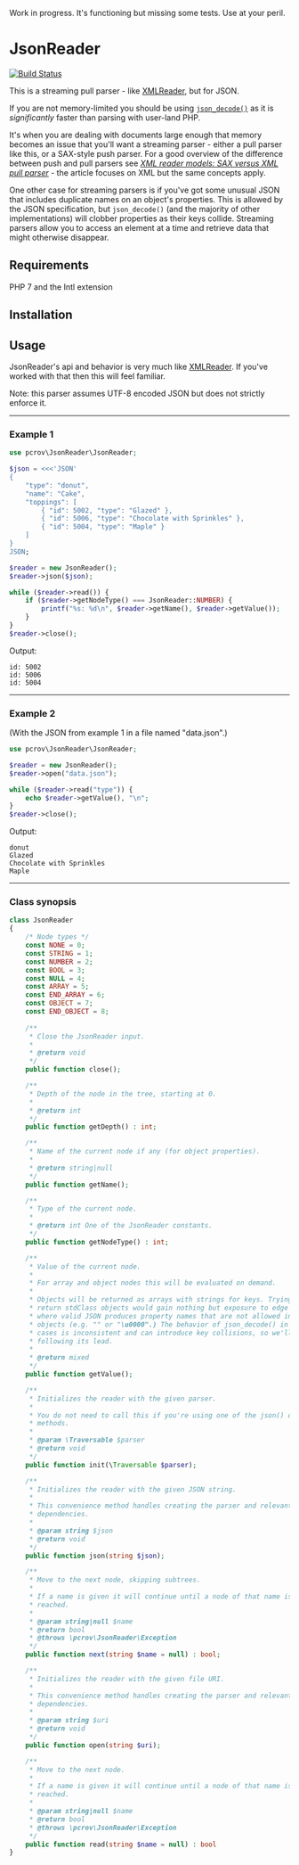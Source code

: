 Work in progress. It's functioning but missing some tests. Use at your peril.

# JsonReader

[![Build Status](https://travis-ci.org/pcrov/JsonReader.svg?branch=master)](https://travis-ci.org/pcrov/JsonReader)
<!--
[![License](https://poser.pugx.org/pcrov/jsonreader/license)](https://github.com/pcrov/JsonReader/blob/master/LICENSE)
[![Latest Stable Version](https://poser.pugx.org/pcrov/jsonreader/v/stable)](https://packagist.org/packages/pcrov/jsonreader)
[![Total Downloads](https://poser.pugx.org/pcrov/jsonreader/downloads)](https://packagist.org/packages/pcrov/jsonreader)
[![Latest Unstable Version](https://poser.pugx.org/pcrov/jsonreader/v/unstable)](https://packagist.org/packages/pcrov/jsonreader)
-->

This is a streaming pull parser - like [XMLReader](http://php.net/xmlreader), but for JSON.

If you are not memory-limited you should be using [`json_decode()`](http://php.net/json_decode) as it is *significantly*
faster than parsing with user-land PHP.

It's when you are dealing with documents large enough that memory becomes an issue that you'll want a streaming
parser - either a pull parser like this, or a SAX-style push parser. For a good overview of the difference between push
and pull parsers see [*XML reader models: SAX versus XML pull parser*](http://www.firstobject.com/xml-reader-sax-vs-xml-pull-parser.htm) -
the article focuses on XML but the same concepts apply.

One other case for streaming parsers is if you've got some unusual JSON that includes duplicate names on an object's
properties. This is allowed by the JSON specification, but `json_decode()` (and the majority of other implementations)
will clobber properties as their keys collide. Streaming parsers allow you to access an element at a time and retrieve
data that might otherwise disappear.

## Requirements

PHP 7 and the Intl extension

## Installation

<!--
To install with composer:

```sh
composer require pcrov/jsonreader
```
-->

## Usage

JsonReader's api and behavior is very much like [XMLReader](http://php.net/xmlreader). If you've worked with that then
this will feel familiar.

Note: this parser assumes UTF-8 encoded JSON but does not strictly enforce it.

---

### Example 1
```php
use pcrov\JsonReader\JsonReader;

$json = <<<'JSON'
{
    "type": "donut",
    "name": "Cake",
    "toppings": [
        { "id": 5002, "type": "Glazed" },
        { "id": 5006, "type": "Chocolate with Sprinkles" },
        { "id": 5004, "type": "Maple" }
    ]
}
JSON;

$reader = new JsonReader();
$reader->json($json);

while ($reader->read()) {
    if ($reader->getNodeType() === JsonReader::NUMBER) {
        printf("%s: %d\n", $reader->getName(), $reader->getValue());
    }
}
$reader->close();
```
Output:
```
id: 5002
id: 5006
id: 5004
```

---

### Example 2

(With the JSON from example 1 in a file named "data.json".)

```php
use pcrov\JsonReader\JsonReader;

$reader = new JsonReader();
$reader->open("data.json");

while ($reader->read("type")) {
    echo $reader->getValue(), "\n";
}
$reader->close();
```
Output:
```
donut
Glazed
Chocolate with Sprinkles
Maple
```

---

### Class synopsis
```php
class JsonReader
{
    /* Node types */
    const NONE = 0;
    const STRING = 1;
    const NUMBER = 2;
    const BOOL = 3;
    const NULL = 4;
    const ARRAY = 5;
    const END_ARRAY = 6;
    const OBJECT = 7;
    const END_OBJECT = 8;
    
    /**
     * Close the JsonReader input.
     *
     * @return void
     */
    public function close();

    /**
     * Depth of the node in the tree, starting at 0.
     *
     * @return int
     */
    public function getDepth() : int;

    /**
     * Name of the current node if any (for object properties).
     *
     * @return string|null
     */
    public function getName();

    /**
     * Type of the current node.
     *
     * @return int One of the JsonReader constants.
     */
    public function getNodeType() : int;

    /**
     * Value of the current node.
     *
     * For array and object nodes this will be evaluated on demand.
     *
     * Objects will be returned as arrays with strings for keys. Trying to
     * return stdClass objects would gain nothing but exposure to edge cases
     * where valid JSON produces property names that are not allowed in PHP
     * objects (e.g. "" or "\u0000".) The behavior of json_decode() in these
     * cases is inconsistent and can introduce key collisions, so we'll not be
     * following its lead.
     *
     * @return mixed
     */
    public function getValue();

    /**
     * Initializes the reader with the given parser.
     *
     * You do not need to call this if you're using one of the json() or open()
     * methods.
     *
     * @param \Traversable $parser
     * @return void
     */
    public function init(\Traversable $parser);

    /**
     * Initializes the reader with the given JSON string.
     *
     * This convenience method handles creating the parser and relevant
     * dependencies.
     *
     * @param string $json
     * @return void
     */
    public function json(string $json);

    /**
     * Move to the next node, skipping subtrees.
     *
     * If a name is given it will continue until a node of that name is
     * reached.
     *
     * @param string|null $name
     * @return bool
     * @throws \pcrov\JsonReader\Exception
     */
    public function next(string $name = null) : bool;

    /**
     * Initializes the reader with the given file URI.
     *
     * This convenience method handles creating the parser and relevant
     * dependencies.
     * 
     * @param string $uri
     * @return void
     */
    public function open(string $uri);

    /**
     * Move to the next node.
     *
     * If a name is given it will continue until a node of that name is
     * reached.
     *
     * @param string|null $name
     * @return bool
     * @throws \pcrov\JsonReader\Exception
     */
    public function read(string $name = null) : bool
}
```
